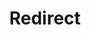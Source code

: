 ﻿---
layout: src/layouts/Redirect.astro
title: Redirect
redirect: https://octopus.com/docs/tenants/guides
pubDate:  2023-01-01
navSearch: false
navSitemap: false
navMenu: false
---

